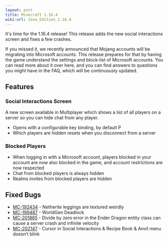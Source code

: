 ```yaml
---
layout: post
title: Minecraft 1.16.4
wiki-url: Java_Edition_1.16.4
---
```


It's time for the 1.16.4 release! This release adds the new social interactions screen and fixes a few crashes.

If you missed it, we recently announced that Mojang accounts will be migrating into Microsoft accounts. This release prepares for that by having the game understand the settings and block-list of Microsoft accounts. You can read more about it over here, and you can find answers to questions you might have in the FAQ, which will be continuously updated.

## Features

### Social Interactions Screen

A new screen available in Multiplayer which shows a list of all players on a server so you can hide chat from any player.

- Opens with a configurable key binding, by default P
- Which players are hidden resets when you disconnect from a server

### Blocked Players

- When logging in with a Microsoft account, players blocked in your account are now also blocked in the game,
and account restrictions are now respected
- Chat from blocked players is always hidden
- Realms invites from blocked players are hidden

## Fixed Bugs

- [MC-192434](https://bugs.mojang.com/browse/MC-192434) - Netherite leggings are textured weirdly
- [MC-199487](https://bugs.mojang.com/browse/MC-199487) - WorldGen Deadlock
- [MC-201885](https://bugs.mojang.com/browse/MC-201885) - Divide by zero error in the Ender Dragon entity class can cause a server crash and infinite velocity
- [MC-202147](https://bugs.mojang.com/browse/MC-202147) - Cursor in Social Interactions & Recipe Book & Anvil menu doesn’t blink
